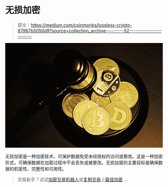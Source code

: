 # 无损加密

> 原文：<https://medium.com/coinmonks/lossless-crypto-87967b5050d9?source=collection_archive---------52----------------------->

![](img/ebc4a3391bded42a28487e72534f6927.png)

无损加密是一种加密技术，可保护数据免受未经授权的访问或篡改。这是一种加密形式，可确保数据在加密过程中不会丢失或被更改。无损加密的主要目标是确保数据的机密性、完整性和可用性。

> 交易新手？试试[加密交易机器人](/coinmonks/crypto-trading-bot-c2ffce8acb2a)或[复制交易](/coinmonks/top-10-crypto-copy-trading-platforms-for-beginners-d0c37c7d698c)上[最佳加密](/coinmonks/crypto-exchange-dd2f9d6f3769) …